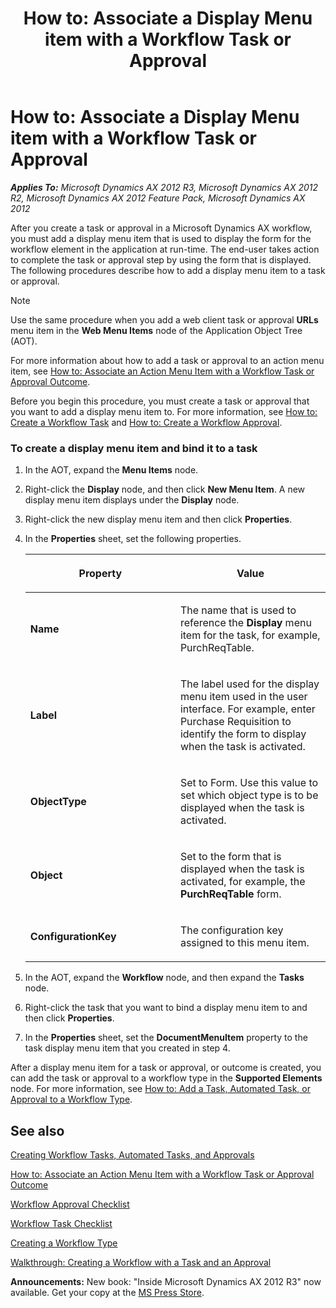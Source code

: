 ﻿---
title: 'How to: Associate a Display Menu item with a Workflow Task or Approval'
TOCTitle: 'How to: Associate a Display Menu item with a Workflow Task or Approval'
ms:assetid: 90012b7b-0a10-4e16-9967-05c2004d2a20
ms:mtpsurl: https://msdn.microsoft.com/en-us/library/Cc604521(v=AX.60)
ms:contentKeyID: 35247407
ms.date: 05/18/2015
mtps_version: v=AX.60
---

# How to: Associate a Display Menu item with a Workflow Task or Approval 


_**Applies To:** Microsoft Dynamics AX 2012 R3, Microsoft Dynamics AX 2012 R2, Microsoft Dynamics AX 2012 Feature Pack, Microsoft Dynamics AX 2012_

After you create a task or approval in a Microsoft Dynamics AX workflow, you must add a display menu item that is used to display the form for the workflow element in the application at run-time. The end-user takes action to complete the task or approval step by using the form that is displayed. The following procedures describe how to add a display menu item to a task or approval.


> [!NOTE]
> <P>Use the same procedure when you add a web client task or approval <STRONG>URLs</STRONG> menu item in the <STRONG>Web Menu Items</STRONG> node of the Application Object Tree (AOT).</P>



For more information about how to add a task or approval to an action menu item, see [How to: Associate an Action Menu Item with a Workflow Task or Approval Outcome](how-to-associate-an-action-menu-item-with-a-workflow-task-or-approval-outcome.md).

Before you begin this procedure, you must create a task or approval that you want to add a display menu item to. For more information, see [How to: Create a Workflow Task](how-to-create-a-workflow-task.md) and [How to: Create a Workflow Approval](how-to-create-a-workflow-approval.md).

### To create a display menu item and bind it to a task

1.  In the AOT, expand the **Menu Items** node.

2.  Right-click the **Display** node, and then click **New Menu Item**. A new display menu item displays under the **Display** node.

3.  Right-click the new display menu item and then click **Properties**.

4.  In the **Properties** sheet, set the following properties.
    
    <table>
    <colgroup>
    <col style="width: 50%" />
    <col style="width: 50%" />
    </colgroup>
    <thead>
    <tr class="header">
    <th><p>Property</p></th>
    <th><p>Value</p></th>
    </tr>
    </thead>
    <tbody>
    <tr class="odd">
    <td><p><strong>Name</strong></p></td>
    <td><p>The name that is used to reference the <strong>Display</strong> menu item for the task, for example, PurchReqTable.</p></td>
    </tr>
    <tr class="even">
    <td><p><strong>Label</strong></p></td>
    <td><p>The label used for the display menu item used in the user interface. For example, enter Purchase Requisition to identify the form to display when the task is activated.</p></td>
    </tr>
    <tr class="odd">
    <td><p><strong>ObjectType</strong></p></td>
    <td><p>Set to Form. Use this value to set which object type is to be displayed when the task is activated.</p></td>
    </tr>
    <tr class="even">
    <td><p><strong>Object</strong></p></td>
    <td><p>Set to the form that is displayed when the task is activated, for example, the <strong>PurchReqTable</strong> form.</p></td>
    </tr>
    <tr class="odd">
    <td><p><strong>ConfigurationKey</strong></p></td>
    <td><p>The configuration key assigned to this menu item.</p></td>
    </tr>
    </tbody>
    </table>


5.  In the AOT, expand the **Workflow** node, and then expand the **Tasks** node.

6.  Right-click the task that you want to bind a display menu item to and then click **Properties**.

7.  In the **Properties** sheet, set the **DocumentMenuItem** property to the task display menu item that you created in step 4.

After a display menu item for a task or approval, or outcome is created, you can add the task or approval to a workflow type in the **Supported Elements** node. For more information, see [How to: Add a Task, Automated Task, or Approval to a Workflow Type](how-to-add-a-task-automated-task-or-approval-to-a-workflow-type.md).

## See also

[Creating Workflow Tasks, Automated Tasks, and Approvals](creating-workflow-tasks-automated-tasks-and-approvals.md)

[How to: Associate an Action Menu Item with a Workflow Task or Approval Outcome](how-to-associate-an-action-menu-item-with-a-workflow-task-or-approval-outcome.md)

[Workflow Approval Checklist](workflow-approval-checklist.md)

[Workflow Task Checklist](workflow-task-checklist.md)

[Creating a Workflow Type](creating-a-workflow-type.md)

[Walkthrough: Creating a Workflow with a Task and an Approval](walkthrough-creating-a-workflow-with-a-task-and-an-approval.md)

  
**Announcements:** New book: "Inside Microsoft Dynamics AX 2012 R3" now available. Get your copy at the [MS Press Store](https://www.microsoftpressstore.com/store/inside-microsoft-dynamics-ax-2012-r3-9780735685109).

